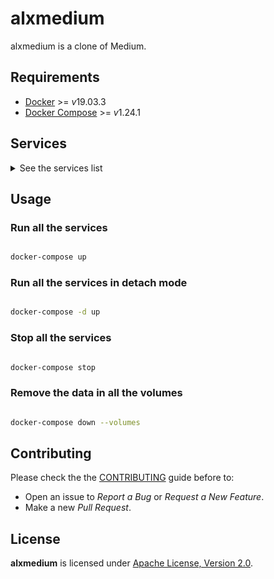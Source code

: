 # alxmedium

alxmedium is a clone of Medium.

## Requirements

- [Docker](https://docs.docker.com/install/) >= *v*19.03.3
- [Docker Compose](https://docs.docker.com/compose/install/) >= *v*1.24.1

## Services

<details>

<summary>See the services list</summary>

### webapp [![CircleCI](https://circleci.com/gh/AlexisNava/AMedium-App/tree/master.svg?style=svg)](https://circleci.com/gh/AlexisNava/AMedium-App/tree/master)

- Description: SPA for the alxmedium project.
- Repository: [webapp](https://github.com/alxmedium/webapp)

### auth [![CircleCI](https://circleci.com/gh/AlexisNava/AMedium-Auth/tree/master.svg?style=svg)](https://circleci.com/gh/AlexisNava/AMedium-Auth/tree/master)

- Description: RESTful services of the Authentication module for the alxmedium project.
- Repository: [auth](https://github.com/alxmedium/auth)

</details>

## Usage

### Run all the services

```sh

docker-compose up

```

### Run all the services in detach mode

```sh

docker-compose -d up

```

### Stop all the services

```sh

docker-compose stop

```

### Remove the data in all the volumes

```sh

docker-compose down --volumes

```

## Contributing

Please check the the [CONTRIBUTING](./CONTRIBUTING.md) guide before to:

- Open an issue to _Report a Bug_ or _Request a New Feature_.
- Make a new _Pull Request_.

## License

**alxmedium** is licensed under [Apache License, Version 2.0](./LICENSE).
